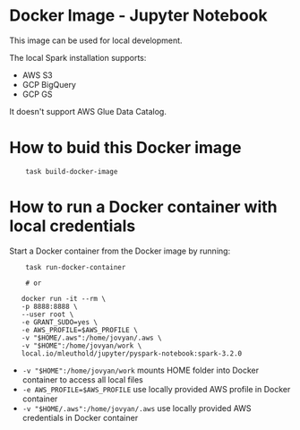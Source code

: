 # Docker Image - Jupyter Notebook

This image can be used for local development.

The local Spark installation supports:
- AWS S3
- GCP BigQuery
- GCP GS

It doesn't support AWS Glue Data Catalog.

# How to buid this Docker image
```
    task build-docker-image
```

# How to run a Docker container with local credentials

Start a Docker container from the Docker image by running:
```
    task run-docker-container

    # or

   docker run -it --rm \
   -p 8888:8888 \
   --user root \
   -e GRANT_SUDO=yes \
   -e AWS_PROFILE=$AWS_PROFILE \
   -v "$HOME/.aws":/home/jovyan/.aws \
   -v "$HOME":/home/jovyan/work \
   local.io/mleuthold/jupyter/pyspark-notebook:spark-3.2.0
```

- `-v "$HOME":/home/jovyan/work` mounts HOME folder into Docker container to access all local files
- `-e AWS_PROFILE=$AWS_PROFILE` use locally provided AWS profile in Docker container
- `-v "$HOME/.aws":/home/jovyan/.aws` use locally provided AWS credentials in Docker container
